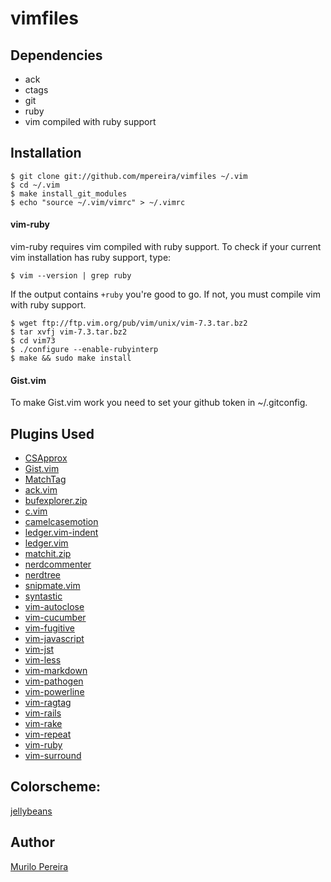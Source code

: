 # vimfiles

## Dependencies
  - ack
  - ctags
  - git
  - ruby
  - vim compiled with ruby support

## Installation
    $ git clone git://github.com/mpereira/vimfiles ~/.vim
    $ cd ~/.vim
    $ make install_git_modules
    $ echo "source ~/.vim/vimrc" > ~/.vimrc

#### vim-ruby
vim-ruby requires vim compiled with ruby support. To check if your current vim
installation has ruby support, type:

    $ vim --version | grep ruby

If the output contains `+ruby` you're good to go. If not, you must compile vim
with ruby support.

    $ wget ftp://ftp.vim.org/pub/vim/unix/vim-7.3.tar.bz2
    $ tar xvfj vim-7.3.tar.bz2
    $ cd vim73
    $ ./configure --enable-rubyinterp
    $ make && sudo make install

#### Gist.vim
  To make Gist.vim work you need to set your github token in ~/.gitconfig.

## Plugins Used
  - [CSApprox](https://github.com/vim-scripts/CSApprox)
  - [Gist.vim](https://github.com/vim-scripts/Gist.vim)
  - [MatchTag](https://github.com/gregsexton/MatchTag)
  - [ack.vim](https://github.com/mileszs/ack.vim)
  - [bufexplorer.zip](https://github.com/vim-scripts/bufexplorer.zip)
  - [c.vim](https://github.com/vim-scripts/c.vim)
  - [camelcasemotion](https://github.com/vim-scripts/camelcasemotion)
  - [ledger.vim-indent](https://github.com/vim-scripts/ledger.vim-indent)
  - [ledger.vim](https://github.com/vim-scripts/ledger.vim)
  - [matchit.zip](https://github.com/vim-scripts/matchit.zip)
  - [nerdcommenter](https://github.com/scrooloose/nerdcommenter)
  - [nerdtree](https://github.com/scrooloose/nerdtree)
  - [snipmate.vim](https://github.com/msanders/snipmate.vim)
  - [syntastic](https://github.com/scrooloose/syntastic)
  - [vim-autoclose](https://github.com/Townk/vim-autoclose)
  - [vim-cucumber](https://github.com/tpope/vim-cucumber)
  - [vim-fugitive](https://github.com/tpope/vim-fugitive)
  - [vim-javascript](https://github.com/pangloss/vim-javascript.git)
  - [vim-jst](https://github.com/briancollins/vim-jst.git)
  - [vim-less](https://github.com/lunaru/vim-less)
  - [vim-markdown](https://github.com/plasticboy/vim-markdown)
  - [vim-pathogen](https://github.com/tpope/vim-pathogen)
  - [vim-powerline](https://github.com/Lokaltog/vim-powerline)
  - [vim-ragtag](https://github.com/tpope/vim-ragtag)
  - [vim-rails](https://github.com/tpope/vim-rails)
  - [vim-rake](https://github.com/tpope/vim-rake)
  - [vim-repeat](https://github.com/tpope/vim-repeat)
  - [vim-ruby](https://github.com/vim-ruby/vim-ruby)
  - [vim-surround](https://github.com/tpope/vim-surround)

## Colorscheme:
  [jellybeans](https://github.com/vim-scripts/jellybeans.vim)

## Author
  [Murilo Pereira](http://murilopereira.com)
